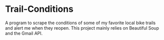 # Trail-Conditions
A program to scrape the conditions of some of my favorite local bike trails and alert me when they reopen. This project mainly relies on Beautiful Soup and the Gmail API.
